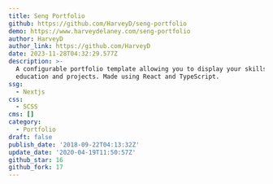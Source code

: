 ```yaml
---
title: Seng Portfolio
github: https://github.com/HarveyD/seng-portfolio
demo: https://www.harveydelaney.com/seng-portfolio
author: HarveyD
author_link: https://github.com/HarveyD
date: 2023-11-28T04:32:29.577Z
description: >-
  A configurable portfolio template allowing you to display your skills,
  education and projects. Made using React and TypeScript.
ssg:
  - Nextjs
css:
  - SCSS
cms: []
category:
  - Portfolio
draft: false
publish_date: '2018-09-22T04:13:32Z'
update_date: '2020-04-19T11:50:57Z'
github_star: 16
github_fork: 17
---
```

